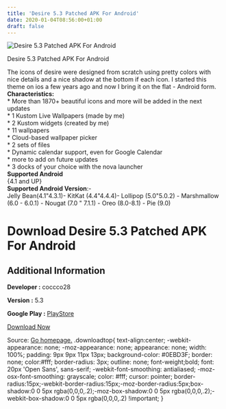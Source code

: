```yaml
---
title: 'Desire 5.3 Patched APK For Android'
date: 2020-01-04T08:56:00+01:00
draft: false
---
```


![Desire 5.3 Patched APK For Android](https://i0.wp.com/apkhome.net/wp-content/uploads/2020/01/Desire-5.3-Patched.png "Desire 5.3 Patched APK For Android")

  

Desire 5.3 Patched APK For Android

The icons of desire were designed from scratch using pretty colors with nice details and a nice shadow at the bottom if each icon. I started this theme on ios a few years ago and now I bring it on the flat - Android form.  
**Characteristics:**  
\* More than 1870+ beautiful icons and more will be added in the next updates  
\* 1 Kustom Live Wallpapers (made by me)  
\* 2 Kustom widgets (created by me)  
\* 11 wallpapers  
\* Cloud-based wallpaper picker  
\* 2 sets of files  
\* Dynamic calendar support, even for Google Calendar  
\* more to add on future updates  
\* 3 docks of your choice with the nova launcher  
**Supported Android**  
{4.1 and UP}  
**Supported Android Version**:-  
Jelly Bean(4.1"4.3.1)- KitKat (4.4"4.4.4)- Lollipop (5.0"5.0.2) - Marshmallow (6.0 - 6.0.1) - Nougat (7.0 " 7.1.1) - Oreo (8.0-8.1) - Pie (9.0)

Download Desire 5.3 Patched APK For Android
===========================================

Additional Information
----------------------

**Developer :** coccco28

**Version :** 5.3

**Google Play :** [PlayStore](https://play.google.com/store/apps/details?id=com.coccco28.desire)

  

[Download Now](https://store4app.co/post/desire-5-3-patched-apk-for-android_1578124164)

  
Source: [Go homepage.](https://store4app.co/post/desire-5-3-patched-apk-for-android_1578124164) .downloadtop{ text-align:center; -webkit-appearance: none; -moz-appearance: none; appearance: none; width: 100%; padding: 9px 9px 11px 13px; background-color: #0EBD3F; border: none; color:#fff; border-radius: 3px; outline: none; font-weight;bold; font: 20px 'Open Sans', sans-serif; -webkit-font-smoothing: antialiased; -moz-osx-font-smoothing: grayscale; color: #fff; cursor: pointer; border-radius:15px;-webkit-border-radius:15px;-moz-border-radius:5px;box-shadow:0 0 5px rgba(0,0,0,.2);-moz-box-shadow:0 0 5px rgba(0,0,0,.2);-webkit-box-shadow:0 0 5px rgba(0,0,0,.2) !important; }